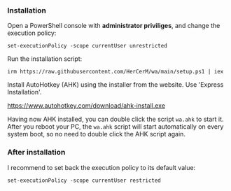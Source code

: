 ### Installation

Open a PowerShell console with **administrator priviliges**, and change the execution policy:

```text
set-executionPolicy -scope currentUser unrestricted
```

Run the installation script:

```text
irm https://raw.githubusercontent.com/HerCerM/wa/main/setup.ps1 | iex
```

Install AutoHotkey (AHK) using the installer from the website. Use 'Express Installation'.

https://www.autohotkey.com/download/ahk-install.exe

Having now AHK installed, you can double click the script `wa.ahk` to start it. After you reboot your PC, the `wa.ahk` script will start automatically on every system boot, so no need to double click the AHK script again.

### After installation

I recommend to set back the execution policy to its default value:

```text
set-executionPolicy -scope currentUser restricted
```
